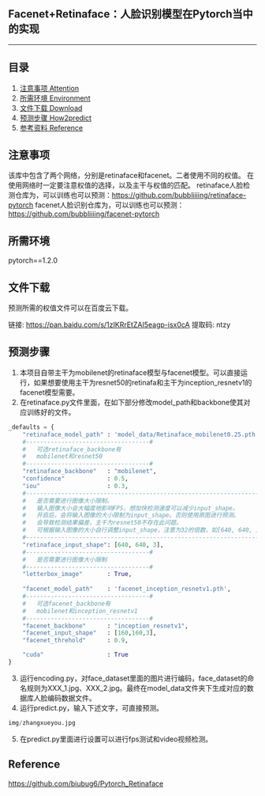 ## Facenet+Retinaface：人脸识别模型在Pytorch当中的实现

---

## 目录

1. [注意事项 Attention](#注意事项)
2. [所需环境 Environment](#所需环境)
3. [文件下载 Download](#文件下载)
4. [预测步骤 How2predict](#预测步骤)
5. [参考资料 Reference](#Reference)

## 注意事项

该库中包含了两个网络，分别是retinaface和facenet。二者使用不同的权值。
在使用网络时一定要注意权值的选择，以及主干与权值的匹配。
retinaface人脸检测仓库为，可以训练也可以预测：https://github.com/bubbliiiing/retinaface-pytorch
facenet人脸识别仓库为，可以训练也可以预测：https://github.com/bubbliiiing/facenet-pytorch

## 所需环境

pytorch==1.2.0

## 文件下载

预测所需的权值文件可以在百度云下载。

链接: https://pan.baidu.com/s/1zIKRrEtZAI5eagp-isx0cA 提取码: ntzy

## 预测步骤

1. 本项目自带主干为mobilenet的retinaface模型与facenet模型。可以直接运行，如果想要使用主干为resnet50的retinafa和主干为inception_resnetv1的facenet模型需要。
2. 在retinaface.py文件里面，在如下部分修改model_path和backbone使其对应训练好的文件。

```python
_defaults = {
    "retinaface_model_path" : 'model_data/Retinaface_mobilenet0.25.pth',
    #-----------------------------------#
    #   可选retinaface_backbone有
    #   mobilenet和resnet50
    #-----------------------------------#
    "retinaface_backbone"   : "mobilenet",
    "confidence"            : 0.5,
    "iou"                   : 0.3,
    #----------------------------------------------------------------------#
    #   是否需要进行图像大小限制。
    #   输入图像大小会大幅度地影响FPS，想加快检测速度可以减少input_shape。
    #   开启后，会将输入图像的大小限制为input_shape。否则使用原图进行预测。
    #   会导致检测结果偏差，主干为resnet50不存在此问题。
    #   可根据输入图像的大小自行调整input_shape，注意为32的倍数，如[640, 640, 3]
    #----------------------------------------------------------------------#
    "retinaface_input_shape": [640, 640, 3],
    #-----------------------------------#
    #   是否需要进行图像大小限制
    #-----------------------------------#
    "letterbox_image"       : True,
  
    "facenet_model_path"    : 'facenet_inception_resnetv1.pth',
    #-----------------------------------#
    #   可选facenet_backbone有
    #   mobilenet和inception_resnetv1
    #-----------------------------------#
    "facenet_backbone"      : "inception_resnetv1",
    "facenet_input_shape"   : [160,160,3],
    "facenet_threhold"      : 0.9,

    "cuda"                  : True
}
```

3. 运行encoding.py，对face_dataset里面的图片进行编码，face_dataset的命名规则为XXX_1.jpg、XXX_2.jpg。最终在model_data文件夹下生成对应的数据库人脸编码数据文件。
4. 运行predict.py，输入下述文字，可直接预测。

```python
img/zhangxueyou.jpg
```

5. 在predict.py里面进行设置可以进行fps测试和video视频检测。

## Reference

https://github.com/biubug6/Pytorch_Retinaface
